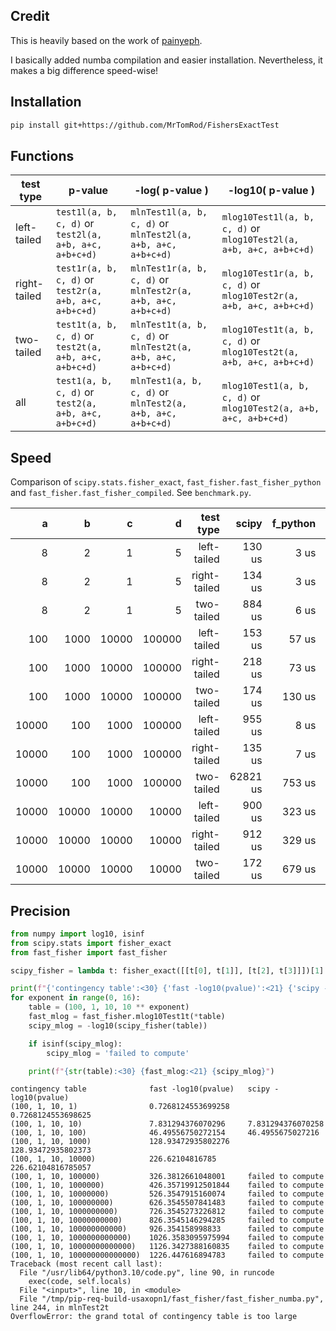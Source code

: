 ## Credit

This is heavily based on the work of [painyeph](https://github.com/painyeph/FishersExactTest).

I basically added numba compilation and easier installation.
Nevertheless, it makes a big difference speed-wise!

## Installation

```bash
pip install git+https://github.com/MrTomRod/FishersExactTest
```

## Functions

| test type    | p-value                                                | -log( p-value )                                              | -log10( p-value )                                                  |
|--------------|--------------------------------------------------------|--------------------------------------------------------------|--------------------------------------------------------------------|
| left-tailed  | `test1l(a, b, c, d)` or `test2l(a, a+b, a+c, a+b+c+d)` | `mlnTest1l(a, b, c, d)` or `mlnTest2l(a, a+b, a+c, a+b+c+d)` | `mlog10Test1l(a, b, c, d)` or `mlog10Test2l(a, a+b, a+c, a+b+c+d)` |
| right-tailed | `test1r(a, b, c, d)` or `test2r(a, a+b, a+c, a+b+c+d)` | `mlnTest1r(a, b, c, d)` or `mlnTest2r(a, a+b, a+c, a+b+c+d)` | `mlog10Test1r(a, b, c, d)` or `mlog10Test2r(a, a+b, a+c, a+b+c+d)` |
| two-tailed   | `test1t(a, b, c, d)` or `test2t(a, a+b, a+c, a+b+c+d)` | `mlnTest1t(a, b, c, d)` or `mlnTest2t(a, a+b, a+c, a+b+c+d)` | `mlog10Test1t(a, b, c, d)` or `mlog10Test2t(a, a+b, a+c, a+b+c+d)` |
| all          | `test1(a, b, c, d)` or `test2(a, a+b, a+c, a+b+c+d)`   | `mlnTest1(a, b, c, d)` or `mlnTest2(a, a+b, a+c, a+b+c+d)`   | `mlog10Test1(a, b, c, d)` or `mlog10Test2(a, a+b, a+c, a+b+c+d)`   |

## Speed

Comparison of `scipy.stats.fisher_exact`, `fast_fisher.fast_fisher_python` and `fast_fisher.fast_fisher_compiled`. See `benchmark.py`.

|      a |      b |      c |      d |    test type |     scipy |  f_python | f_compiled |
|-------:|-------:|-------:|-------:|-------------:|----------:|----------:|-----------:|
|      8 |      2 |      1 |      5 |  left-tailed |    130 us |      3 us |       1 us |
|      8 |      2 |      1 |      5 | right-tailed |    134 us |      3 us |       0 us |
|      8 |      2 |      1 |      5 |   two-tailed |    884 us |      6 us |       1 us |
|    100 |   1000 |  10000 | 100000 |  left-tailed |    153 us |     57 us |       5 us |
|    100 |   1000 |  10000 | 100000 | right-tailed |    218 us |     73 us |       6 us |
|    100 |   1000 |  10000 | 100000 |   two-tailed |    174 us |    130 us |      10 us |
|  10000 |    100 |   1000 | 100000 |  left-tailed |    955 us |      8 us |       1 us |
|  10000 |    100 |   1000 | 100000 | right-tailed |    135 us |      7 us |       1 us |
|  10000 |    100 |   1000 | 100000 |   two-tailed |  62821 us |    753 us |      53 us |
|  10000 |  10000 |  10000 |  10000 |  left-tailed |    900 us |    323 us |      26 us |
|  10000 |  10000 |  10000 |  10000 | right-tailed |    912 us |    329 us |      27 us |
|  10000 |  10000 |  10000 |  10000 |   two-tailed |    172 us |    679 us |      53 us |

## Precision

```python
from numpy import log10, isinf
from scipy.stats import fisher_exact
from fast_fisher import fast_fisher

scipy_fisher = lambda t: fisher_exact([[t[0], t[1]], [t[2], t[3]]])[1]

print(f"{'contingency table':<30} {'fast -log10(pvalue)':<21} {'scipy -log10(pvalue)'}")
for exponent in range(0, 16):
    table = (100, 1, 10, 10 ** exponent)
    fast_mlog = fast_fisher.mlog10Test1t(*table)
    scipy_mlog = -log10(scipy_fisher(table))

    if isinf(scipy_mlog):
        scipy_mlog = 'failed to compute'

    print(f"{str(table):<30} {fast_mlog:<21} {scipy_mlog}")
```

```text
contingency table              fast -log10(pvalue)   scipy -log10(pvalue)
(100, 1, 10, 1)                0.7268124553699258    0.7268124553698625
(100, 1, 10, 10)               7.831294376070296     7.831294376070258
(100, 1, 10, 100)              46.49556750272154     46.4955675027216
(100, 1, 10, 1000)             128.93472935802276    128.93472935802373
(100, 1, 10, 10000)            226.62104816785       226.62104816785057
(100, 1, 10, 100000)           326.3812661048001     failed to compute
(100, 1, 10, 1000000)          426.35719912501844    failed to compute
(100, 1, 10, 10000000)         526.3547915160074     failed to compute
(100, 1, 10, 100000000)        626.3545507841483     failed to compute
(100, 1, 10, 1000000000)       726.3545273226812     failed to compute
(100, 1, 10, 10000000000)      826.3545146294285     failed to compute
(100, 1, 10, 100000000000)     926.354158998833      failed to compute
(100, 1, 10, 1000000000000)    1026.3583095975994    failed to compute
(100, 1, 10, 10000000000000)   1126.3427388160835    failed to compute
(100, 1, 10, 100000000000000)  1226.447616894783     failed to compute
Traceback (most recent call last):
  File "/usr/lib64/python3.10/code.py", line 90, in runcode
    exec(code, self.locals)
  File "<input>", line 10, in <module>
  File "/tmp/pip-req-build-usaxopn1/fast_fisher/fast_fisher_numba.py", line 244, in mlnTest2t
OverflowError: the grand total of contingency table is too large
```
